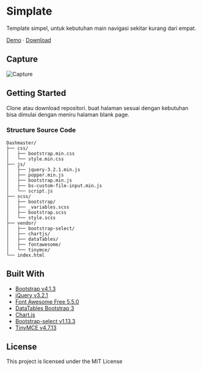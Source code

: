 # Simplate
Template simpel, untuk kebutuhan main navigasi sekitar kurang dari empat.

[Demo](https://hayyi2.github.io/simplate/) &middot; 
[Download](https://github.com/hayyi2/simplate/archive/master.zip)

## Capture

![Capture](Dashboard_Simplate.png)

## Getting Started

Clone atau download repositori. buat halaman sesuai dengan kebutuhan bisa dimulai dengan meniru halaman blank page.

### Structure Source Code

```
Dashmaster/
├── css/
│   ├── bootstrap.min.css
│   └── style.min.css
├── js/
│   ├── jquery-3.2.1.min.js
│   ├── popper.min.js
│   ├── bootstrap.min.js
│   ├── bs-custom-file-input.min.js
│   └── script.js
├── scss/
│   ├── bootstrap/
│   ├── _variables.scss
│   ├── bootstrap.scss
│   └── style.scss
├── vendor/
│   ├── bootstrap-select/
│   ├── chartjs/
│   ├── dataTables/
│   ├── fontawesome/
│   └── tinymce/
└── index.html
```

## Built With

* [Bootstrap v4.1.3](https://getbootstrap.com/)
* [jQuery v3.2.1](https://jquery.org/)
* [Font Awesome Free 5.5.0](https://fontawesome.com/)
* [DataTables Bootstrap 3](https://datatables.net/)
* [Chart.js](http://chartjs.org/)
* [Bootstrap-select v1.13.3](https://developer.snapappointments.com/bootstrap-select)
* [TinyMCE v4.7.13](https://www.tiny.cloud/)

## License

This project is licensed under the MIT License
